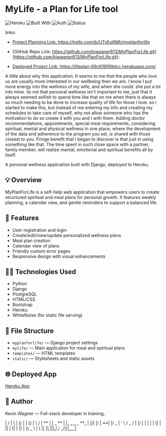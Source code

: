 # MyLife - a Plan for Life tool

![Heroku](https://img.shields.io/badge/Deployed-Heroku-blueviolet)
![Built With](https://img.shields.io/badge/Built%20With-Django%20%7C%20PostgreSQL%20%7C%20Heroku-green)
![Auth](https://img.shields.io/badge/Auth-User%20Login%20%26%20Permissions-brightgreen)
![Status](https://img.shields.io/badge/Status-LIVE-success)

links:

- [Project Planning Link: https://trello.com/b/UTyEg6Mh/myplanforlife ](https://trello.com/b/UTyEg6Mh/myplanforlife)

- [GitHub Repo Link: https://github.com/kjwagner613/MyPlanForLife.git](https://github.com/kjwagner613/MyPlanForLife.git):

- [Deployed Project Link: https://lifeplan-69c616f99dcc.herokuapp.com/ ](https://lifeplan-69c616f99dcc.herokuapp.com/)

A little about why this application.
It seems to me that the people who love us are usually more interested in our wellbeing then we are. I know I put more energy into the wellness of my wife, and when she could. she put a lot into mine.
its not that personal wellness isn't important to me, just that it always seemed selfish to spend time like that on me when there is always so much needing to be done to increase quality of life for those I love.
so i started to make this, but instead of me entering my info and creating my schedules to take care of myself, why not allow someone who has the motivation to do so create it with you and I with them.
Adding doctor recommendations, appointments, special meal requirements, considering spiritual, mental and physical wellness in one place, where the development of the data and adherence to the program you set, is shared with
those closest to you.
Fringe benefit that I began to discover is that just in using something like that. The time spent in such close space with a partner, family member, will realize mental, emotional and spiritual benefits all by itself.

A personal wellness application built with Django, deployed to Heroku.

## 💡 Overview

MyPlanForLife is a self-help web application that empowers users to create structured spiritual and meal plans for personal growth. It features weekly planning, a calendar view, and gentle reminders to support a balanced life.

## 🚀 Features

- User registration and login
- Create/edit/view/update personalized wellness plans
- Meal plan creation
- Calendar view of plans
- Friendly custom error pages
- Responsive design with visual enhancements

## 🧑‍💻 Technologies Used

- Python
- Django
- PostgreSQL
- HTML/CSS
- Bootstrap
- Heroku
- WhiteNoise (for static file serving)

## 📁 File Structure

- `myplanforlife/` — Django project settings
- `mylife/` — Main application for meal and spiritual plans
- `templates/` — HTML templates
- `static/` — Stylesheets and static assets

## 🌐 Deployed App

[Heroku App](https://myplanforlife-05b1598c3053.herokuapp.com)

## 🙏 Author

Kevin Wagner — Full-stack developer in training,

| / | | | () | | ()
| \ / | ** | | \_ ** | |\_ **\_ \_** \_ **\_
| |/| |/ | **| |/ _ | ' \ / _ / | |/ | | | | | (| | || | (| | |) | () _ \ | (
|| ||_,|_||_,|_./ _/|/|\_\_\_|
